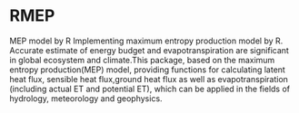 # RMEP
MEP model by R
Implementing maximum entropy production model by R. Accurate estimate of energy budget and evapotranspiration are significant in global ecosystem and climate.This package, based on the maximum entropy production(MEP) model, providing functions for calculating latent heat flux, sensible heat flux,ground heat flux as well as evapotranspiration (including actual ET and potential ET), which can be applied in the fields of hydrology, meteorology and geophysics.
